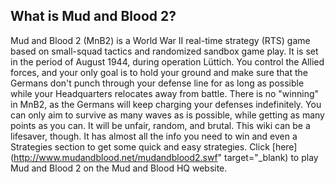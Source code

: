 ## What is Mud and Blood 2?
Mud and Blood 2 (MnB2) is a World War II real-time strategy (RTS) game based on small-squad tactics and randomized sandbox game play. It is set in the period of August 1944, during operation Lüttich. You control the Allied forces, and your only goal is to hold your ground and make sure that the Germans don't punch through your defense line for as long as possible while your Headquarters relocates away from battle. There is no "winning" in MnB2, as the Germans will keep charging your defenses indefinitely. You can only aim to survive as many waves as is possible, while getting as many points as you can. It will be unfair, random, and brutal. This wiki can be a lifesaver, though. It has almost all the info you need to win and even a Strategies section to get some quick and easy strategies. Click [here](http://www.mudandblood.net/mudandblood2.swf" target="_blank) to play Mud and Blood 2 on the Mud and Blood HQ website.